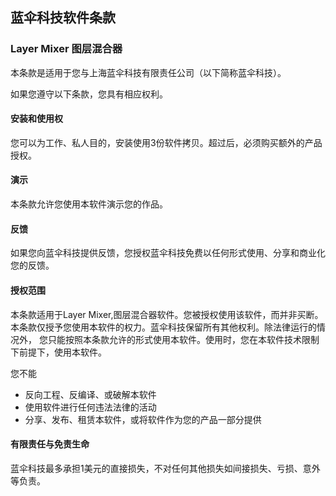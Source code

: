 ## 蓝伞科技软件条款

### Layer Mixer 图层混合器

本条款是适用于您与上海蓝伞科技有限责任公司（以下简称蓝伞科技）。

如果您遵守以下条款，您具有相应权利。

#### 安装和使用权

您可以为工作、私人目的，安装使用3份软件拷贝。超过后，必须购买额外的产品授权。


#### 演示

本条款允许您使用本软件演示您的作品。


#### 反馈

如果您向蓝伞科技提供反馈，您授权蓝伞科技免费以任何形式使用、分享和商业化您的反馈。


#### 授权范围

本条款适用于Layer Mixer,图层混合器软件。您被授权使用该软件，而并非买断。本条款仅授予您使用本软件的权力。蓝伞科技保留所有其他权利。除法律运行的情况外， 您只能按照本条款允许的形式使用本软件。使用时，您在本软件技术限制下前提下，使用本软件。

您不能
- 反向工程、反编译、或破解本软件
- 使用软件进行任何违法法律的活动
- 分享、发布、租赁本软件，或将软件作为您的产品一部分提供


#### 有限责任与免责生命

蓝伞科技最多承担1美元的直接损失，不对任何其他损失如间接损失、亏损、意外等负责。
